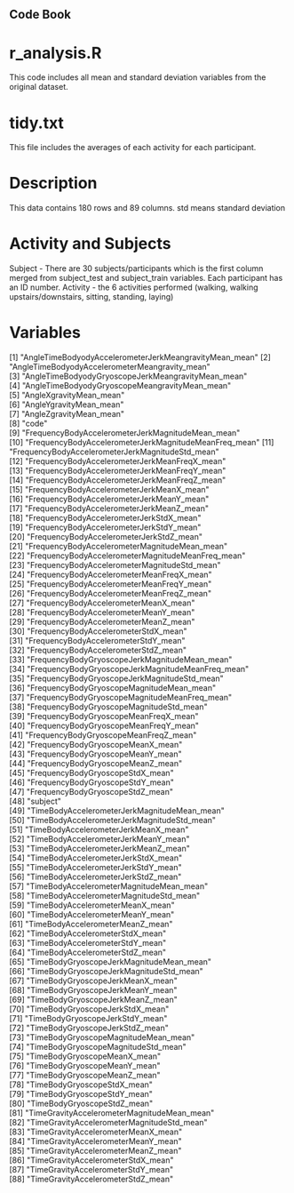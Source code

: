 ## Code Book
# r_analysis.R
This code includes all mean and standard deviation variables from the original dataset.
# tidy.txt
This file includes the averages of each activity for each participant.

# Description
This data contains 180 rows and 89 columns.
std means standard deviation

# Activity and Subjects
Subject - There are 30 subjects/participants which is the first column merged from subject_test and subject_train variables. Each participant has an ID number.
Activity - the 6 activities performed (walking, walking upstairs/downstairs, sitting, standing, laying)

# Variables
[1] "AngleTimeBodyodyAccelerometerJerkMeangravityMean_mean"
[2] "AngleTimeBodyodyAccelerometerMeangravity_mean"        
[3] "AngleTimeBodyodyGryoscopeJerkMeangravityMean_mean"    
[4] "AngleTimeBodyodyGryoscopeMeangravityMean_mean"        
[5] "AngleXgravityMean_mean"                               
[6] "AngleYgravityMean_mean"                               
[7] "AngleZgravityMean_mean"                               
[8] "code"                                                 
[9] "FrequencyBodyAccelerometerJerkMagnitudeMean_mean"     
[10] "FrequencyBodyAccelerometerJerkMagnitudeMeanFreq_mean" 
[11] "FrequencyBodyAccelerometerJerkMagnitudeStd_mean"      
[12] "FrequencyBodyAccelerometerJerkMeanFreqX_mean"         
[13] "FrequencyBodyAccelerometerJerkMeanFreqY_mean"         
[14] "FrequencyBodyAccelerometerJerkMeanFreqZ_mean"         
[15] "FrequencyBodyAccelerometerJerkMeanX_mean"             
[16] "FrequencyBodyAccelerometerJerkMeanY_mean"             
[17] "FrequencyBodyAccelerometerJerkMeanZ_mean"             
[18] "FrequencyBodyAccelerometerJerkStdX_mean"              
[19] "FrequencyBodyAccelerometerJerkStdY_mean"              
[20] "FrequencyBodyAccelerometerJerkStdZ_mean"              
[21] "FrequencyBodyAccelerometerMagnitudeMean_mean"         
[22] "FrequencyBodyAccelerometerMagnitudeMeanFreq_mean"     
[23] "FrequencyBodyAccelerometerMagnitudeStd_mean"          
[24] "FrequencyBodyAccelerometerMeanFreqX_mean"             
[25] "FrequencyBodyAccelerometerMeanFreqY_mean"             
[26] "FrequencyBodyAccelerometerMeanFreqZ_mean"             
[27] "FrequencyBodyAccelerometerMeanX_mean"                 
[28] "FrequencyBodyAccelerometerMeanY_mean"                 
[29] "FrequencyBodyAccelerometerMeanZ_mean"                 
[30] "FrequencyBodyAccelerometerStdX_mean"                  
[31] "FrequencyBodyAccelerometerStdY_mean"                  
[32] "FrequencyBodyAccelerometerStdZ_mean"                  
[33] "FrequencyBodyGryoscopeJerkMagnitudeMean_mean"         
[34] "FrequencyBodyGryoscopeJerkMagnitudeMeanFreq_mean"     
[35] "FrequencyBodyGryoscopeJerkMagnitudeStd_mean"          
[36] "FrequencyBodyGryoscopeMagnitudeMean_mean"             
[37] "FrequencyBodyGryoscopeMagnitudeMeanFreq_mean"         
[38] "FrequencyBodyGryoscopeMagnitudeStd_mean"              
[39] "FrequencyBodyGryoscopeMeanFreqX_mean"                 
[40] "FrequencyBodyGryoscopeMeanFreqY_mean"                 
[41] "FrequencyBodyGryoscopeMeanFreqZ_mean"                 
[42] "FrequencyBodyGryoscopeMeanX_mean"                     
[43] "FrequencyBodyGryoscopeMeanY_mean"                     
[44] "FrequencyBodyGryoscopeMeanZ_mean"                     
[45] "FrequencyBodyGryoscopeStdX_mean"                      
[46] "FrequencyBodyGryoscopeStdY_mean"                      
[47] "FrequencyBodyGryoscopeStdZ_mean"                      
[48] "subject"                                              
[49] "TimeBodyAccelerometerJerkMagnitudeMean_mean"          
[50] "TimeBodyAccelerometerJerkMagnitudeStd_mean"           
[51] "TimeBodyAccelerometerJerkMeanX_mean"                  
[52] "TimeBodyAccelerometerJerkMeanY_mean"                  
[53] "TimeBodyAccelerometerJerkMeanZ_mean"                  
[54] "TimeBodyAccelerometerJerkStdX_mean"                   
[55] "TimeBodyAccelerometerJerkStdY_mean"                   
[56] "TimeBodyAccelerometerJerkStdZ_mean"                   
[57] "TimeBodyAccelerometerMagnitudeMean_mean"              
[58] "TimeBodyAccelerometerMagnitudeStd_mean"               
[59] "TimeBodyAccelerometerMeanX_mean"                      
[60] "TimeBodyAccelerometerMeanY_mean"                      
[61] "TimeBodyAccelerometerMeanZ_mean"                      
[62] "TimeBodyAccelerometerStdX_mean"                       
[63] "TimeBodyAccelerometerStdY_mean"                       
[64] "TimeBodyAccelerometerStdZ_mean"                       
[65] "TimeBodyGryoscopeJerkMagnitudeMean_mean"              
[66] "TimeBodyGryoscopeJerkMagnitudeStd_mean"               
[67] "TimeBodyGryoscopeJerkMeanX_mean"                      
[68] "TimeBodyGryoscopeJerkMeanY_mean"                      
[69] "TimeBodyGryoscopeJerkMeanZ_mean"                      
[70] "TimeBodyGryoscopeJerkStdX_mean"                       
[71] "TimeBodyGryoscopeJerkStdY_mean"                       
[72] "TimeBodyGryoscopeJerkStdZ_mean"                       
[73] "TimeBodyGryoscopeMagnitudeMean_mean"                  
[74] "TimeBodyGryoscopeMagnitudeStd_mean"                   
[75] "TimeBodyGryoscopeMeanX_mean"                          
[76] "TimeBodyGryoscopeMeanY_mean"                          
[77] "TimeBodyGryoscopeMeanZ_mean"                          
[78] "TimeBodyGryoscopeStdX_mean"                           
[79] "TimeBodyGryoscopeStdY_mean"                           
[80] "TimeBodyGryoscopeStdZ_mean"                           
[81] "TimeGravityAccelerometerMagnitudeMean_mean"           
[82] "TimeGravityAccelerometerMagnitudeStd_mean"            
[83] "TimeGravityAccelerometerMeanX_mean"                   
[84] "TimeGravityAccelerometerMeanY_mean"                   
[85] "TimeGravityAccelerometerMeanZ_mean"                   
[86] "TimeGravityAccelerometerStdX_mean"                    
[87] "TimeGravityAccelerometerStdY_mean"                    
[88] "TimeGravityAccelerometerStdZ_mean"   
